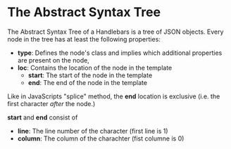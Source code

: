 # The Abstract Syntax Tree

The Abstract Syntax Tree of a Handlebars is a tree of JSON objects.
Every node in the tree has at least the following properties:

- **type**: Defines the node's class and implies which additional properties
  are present on the node,
- **loc**: Contains the location of the node in the template
  - **start**: The start of the node in the template
  - **end**: The end of the node in the template

Like in JavaScripts "splice" method, the **end** location is exclusive
(i.e. the first character _after_ the node.)

**start** and **end** consist of

- **line**: The line number of the character (first line is 1)
- **column**: The column of the charachter (fist columne is 0)

[](./empty.hb-spec.json)

[](./newline.hb-spec.json)

[](./newline-around-mustache.hb-spec.json)
